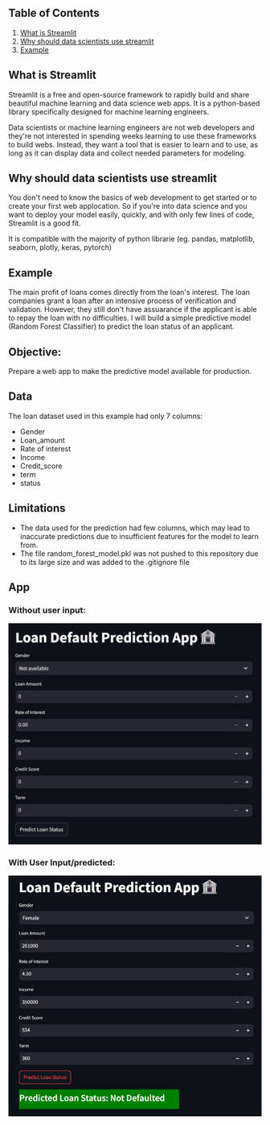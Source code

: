 ## Table of Contents

1. [What is Streamlit](#What-is-Streamlit?)
2. [Why should data scientists use streamlit](Why-should-data-scientists-use-streamlit)
3. [Example](#Example)

## What is Streamlit

Streamlit is a free and open-source framework to rapidly build and share beautiful machine learning and data science web apps. It is a python-based library specifically designed for machine learning engineers. 

Data scientists or machine learning engineers are not web developers and they're not interested in spending weeks learning to use these frameworks to build webs. Instead, they want a tool that is easier to learn and to use, as long as it can display data and collect needed parameters for modeling.

## Why should data scientists use streamlit

You don't need to know the basics of web  development to get started or to create your first web applocation. So if you're into data science and you want to deploy your model easily, quickly, and with only few lines of code, Streamlit is a good fit.

It is compatible with the majority of python librarie (eg. pandas, matplotlib, seaborn, plotly, keras, pytorch)

## Example

The main profit of loans comes directly from the loan's interest. The loan companies grant a loan after an intensive process of verification and validation. However, they still don't have assuarance if the applicant is able to repay the loan with no difficulties. I will build a simple predictive model (Random Forest Classifier) to predict the loan status of an applicant.

## Objective:

Prepare a web app to make the predictive model available for production.

## Data

The loan dataset used in this example had only 7 columns:
* Gender
* Loan_amount
* Rate of interest
* Income
* Credit_score
* term
* status

## Limitations
* The data used for the prediction had few columns, which may lead to inaccurate predictions due to insufficient features for the model to learn from.
* The file random_forest_model.pkl was not pushed to this repository due to its large size and was added to the .gitignore file

## App
### Without user input:
![](https://github.com/MithamoMorgan/Streamlit_app/blob/master/Imgs/before_img.jpg)

### With User Input/predicted:
![](https://github.com/MithamoMorgan/Streamlit_app/blob/master/Imgs/after_img.jpg)


